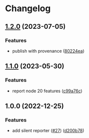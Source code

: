 # Changelog

## [1.2.0](https://github.com/MoLow/reporters/compare/silent-v1.1.0...silent-v1.2.0) (2023-07-05)


### Features

* publish with provenance ([80224ea](https://github.com/MoLow/reporters/commit/80224ea5eda41d870bcc6ef208cdd6116604ab41))

## [1.1.0](https://github.com/MoLow/reporters/compare/silent-v1.0.0...silent-v1.1.0) (2023-05-30)


### Features

* report node 20 features ([c99a76c](https://github.com/MoLow/reporters/commit/c99a76c0f6bef75abb2c053c82c88448b0c82690))

## 1.0.0 (2022-12-25)


### Features

* add silent reporter ([#27](https://github.com/MoLow/reporters/issues/27)) ([d200b78](https://github.com/MoLow/reporters/commit/d200b7878384a2b8c930789418286d884eb49292))
